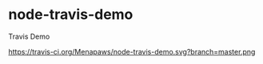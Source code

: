 # node-travis-demo
Travis Demo

https://travis-ci.org/Menapaws/node-travis-demo.svg?branch=master.png

